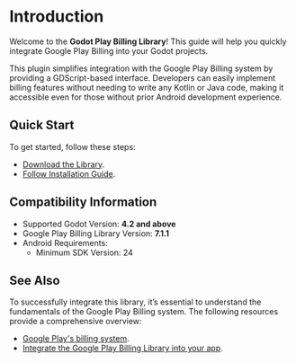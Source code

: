 # Introduction

Welcome to the **Godot Play Billing Library**! This guide will help you quickly integrate Google Play Billing into your Godot projects.

This plugin simplifies integration with the Google Play Billing system by providing a GDScript-based interface. Developers can easily implement billing features without needing to write any Kotlin or Java code, making it accessible even for those without prior Android development experience.


## Quick Start

To get started, follow these steps:

- [Download the Library](./get-started/download.md).
- [Follow Installation Guide](./get-started/installation.md).
<!-- - Run a simple billing example to verify your setup. -->


## Compatibility Information

- Supported Godot Version: **4.2 and above**
- Google Play Billing Library Version: **7.1.1**
- Android Requirements:
    - Minimum SDK Version: 24


## See Also

To successfully integrate this library, it’s essential to understand the fundamentals of the Google Play Billing system. The following resources provide a comprehensive overview:

- [Google Play's billing system](https://developer.android.com/google/play/billing).
- [Integrate the Google Play Billing Library into your app](https://developer.android.com/google/play/billing/integrate).
